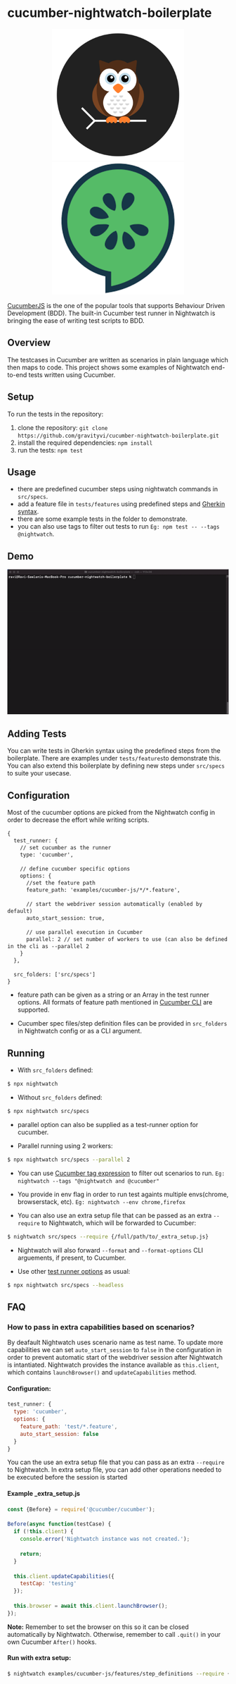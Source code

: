 # cucumber-nightwatch-boilerplate

<p align="center">
  <img alt="Nightwatch.js Schematic Logo" src=".github/assets/nightwatch-logo.svg" width=300 />
   <img alt="Cucumber.js Schematic Logo" src=".github/assets/cucumber-logo.png" width=300 />
</p>

[CucumberJS](https://cucumber.io/) is the one of the popular tools that supports Behaviour Driven Development (BDD). The built-in Cucumber test runner in Nightwatch is bringing the ease of writing test scripts to BDD. 

## Overview
The testcases in Cucumber are written as scenarios in plain language which then maps to code. This project shows some examples of Nightwatch end-to-end tests written using Cucumber. 

## Setup 

To run the tests in the repository:

1. clone the repository: 
   `git clone https://github.com/gravityvi/cucumber-nightwatch-boilerplate.git`
2. install the required dependencies: 
   `npm install`
3. run the tests: 
   `npm test`

## Usage
- there are predefined cucumber steps using nightwatch commands in `src/specs`. 
- add a feature file in `tests/features` using predefined steps and [Gherkin syntax](https://cucumber.io/docs/gherkin/).
- there are some example tests in the folder to demonstrate.
- you can also use tags to filter out tests to run `Eg: npm test -- --tags @nightwatch`.

## Demo
![Nightwatch CucumberJS Demo](.github/assets/demo-terminal.gif)

## Adding Tests
You can write tests in Gherkin syntax using the predefined steps from the boilerplate. There are examples under `tests/features`to demonstrate this. You can also extend this boilerplate by defining new steps under `src/specs` to suite your usecase.

## Configuration 
Most of the cucumber options are picked from the Nightwatch config in order to decrease the effort while writing scripts. 

```
{
  test_runner: {
    // set cucumber as the runner
    type: 'cucumber',  
      
    // define cucumber specific options  
    options: {
      //set the feature path
      feature_path: 'examples/cucumber-js/*/*.feature',
      
      // start the webdriver session automatically (enabled by default)
      auto_start_session: true,
    
      // use parallel execution in Cucumber  
      parallel: 2 // set number of workers to use (can also be defined in the cli as --parallel 2
    }
  },
  
  src_folders: ['src/specs']
}
```

- feature path can be given as a string or an Array in the test runner options. All formats of feature path mentioned in [Cucumber CLI](https://github.com/cucumber/cucumber-js/blob/main/docs/cli.md#running-specific-features) are supported.

- Cucumber spec files/step definition files can be provided in `src_folders` in Nightwatch config or as a CLI argument.

## Running

- With `src_folders` defined:

```sh
$ npx nightwatch 
```

 - Without `src_folders` defined:

```sh
$ npx nightwatch src/specs
```
- parallel option can also be supplied as a test-runner option for cucumber. 

- Parallel running using 2 workers:
```sh
$ npx nightwatch src/specs --parallel 2 
```

- You can use [Cucumber tag expression](https://cucumber.io/docs/cucumber/api/#tag-expressions) to filter out scenarios to run. `Eg: nightwatch --tags "@nightwatch and @cucumber"`

- You provide in env flag in order to run test againts multiple envs(chrome, browserstack, etc). `Eg: nightwatch --env chrome,firefox`

- You can also use an extra setup file that can be passed as an extra `--require` to Nightwatch, which will be forwarded to Cucumber:
```sh
$ nightwatch src/specs --require {/full/path/to/_extra_setup.js}
```

- Nightwatch will also forward `--format` and `--format-options` CLI arguements, if present, to Cucumber.

- Use other [test runner options](https://nightwatchjs.org/guide/running-tests/command-line-options.html) as usual:
```sh
$ npx nightwatch src/specs --headless
```

## FAQ

### How to pass in extra capabilities based on scenarios?
By deafault Nightwatch uses scenario name as test name. To update more capabilities we can set `auto_start_session` to `false` in the configuration in order to prevent automatic start of the webdriver session after Nightwatch is intantiated. Nightwatch provides the instance available as `this.client`, which contains `launchBrowser()` and `updateCapabilities` method.

#### Configuration:
```js
test_runner: {
  type: 'cucumber',
  options: {
    feature_path: 'test/*.feature',
    auto_start_session: false
  }
}
```
You can the use an extra setup file that you can pass as an extra `--require` to Nightwatch. In extra setup file, you can add other operations needed to be executed before the session is started

#### Example _extra_setup.js

```js
const {Before} = require('@cucumber/cucumber');

Before(async function(testCase) {
  if (!this.client) {
    console.error('Nightwatch instance was not created.');

    return;
  }

  this.client.updateCapabilities({
    testCap: 'testing'
  });

  this.browser = await this.client.launchBrowser();
});
```

 **Note:** Remember to set the browser on this so it can be closed automatically by Nightwatch. Otherwise, remember to call `.quit()` in your own Cucumber `After()` hooks.
 
 #### Run with extra setup:
 ```sh
 $ nightwatch examples/cucumber-js/features/step_definitions --require {/full/path/to/_extra_setup.js}

 ```

